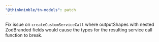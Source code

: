 ```yaml
---
"@thinknimble/tn-models": patch
---
```


Fix issue on `createCustomServiceCall` where outputShapes with nested ZodBranded fields would cause the types for the resulting service call function to break.
